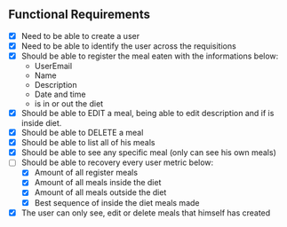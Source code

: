 ## Functional Requirements
- [x] Need to be able to create a user
- [x] Need to be able to identify the user across the requisitions
- [x] Should be able to register the meal eaten with the informations below: 
    - UserEmail
    - Name
    - Description
    - Date and time
    - is in or out the diet
- [x] Should be able to EDIT a meal, being able to edit description and if is inside diet.
- [x] Should be able to DELETE a meal
- [x] Should be able to list all of his meals
- [x] Should be able to see any specific meal (only can see his own meals)
- [ ] Should be able to recovery every user metric below:
    - [x] Amount of all register meals
    - [x] Amount of all meals inside the diet
    - [x] Amount of all meals outside the diet
    - [x] Best sequence of inside the diet meals made
- [x] The user can only see, edit or delete meals that himself has created